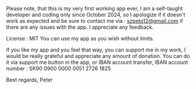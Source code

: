 Please note, that this is my very first working app ever, I am a self-taught developer and coding only since 
October 2024, so I apologize if it doesn't work as expected and be sure to contact me via : szpeto12@gmail.com if 
there are any issues with the app. I appreciate any feedback.

License : MIT
You can use my app as you wish without limits.

If you like my app and you feel that way, you can support me in my work, I would be really grateful and appreciate any 
amount of donation.
You can do it via support me button in the app, or IBAN account transfer,
IBAN account number : SK90 0900 0000 0051 2726 1825


Best regards,
Peter